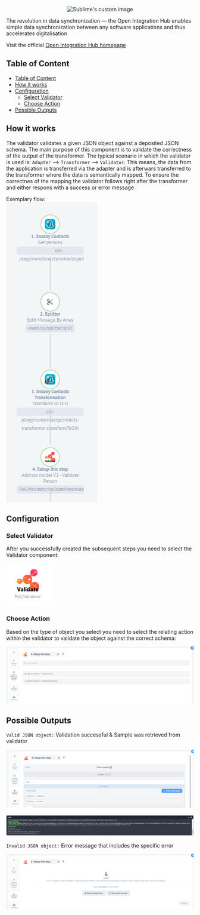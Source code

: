 <p align="center">
  <img src="https://github.com/openintegrationhub/Data-and-Domain-Models/blob/master/Assets/medium-oih-einzeilig-zentriert.jpg" alt="Sublime's custom image" width="400"/>


The revolution in data synchronization — the Open Integration Hub enables simple data synchronization between any software applications and thus accelerates digitalisation

Visit the official [Open Integration Hub homepage](https://www.openintegrationhub.de/)

## Table of Content
<!-- TOC depthFrom:2 depthTo:6 withLinks:1 updateOnSave:1 orderedList:0 -->

- [Table of Content](#table-of-content)
- [How it works](#how-it-works)
- [Configuration](#configuration)
	- [Select Validator](#select-validator)
	- [Choose Action](#choose-action)
- [Possible Outputs](#possible-outputs)

<!-- /TOC -->

## How it works

The validator validates a given JSON object against a deposited JSON schema. The main purpose of this component is to validate the correctness of the output of the transformer. The typical scenario in which the validator is used is: `Adapter` --> `Transformer` --> `Validator`. This means, the data from the application is transferred via the adapter and is afterwars transferred to the transformer where the data is semantically mapped. To ensure the correctnes of the mapping the validator follows right after the transformer and either respons with a success or error message.

Exemplary flow:<br>
![examplaryFlow](Assets/ExemplaryFlow.png)

## Configuration

### Select Validator

After you successfully created the subsequent steps you need to select the Validator component:

![validator](Assets/SelectValidator.PNG)

### Choose Action

Based on the type of object you select you need to select the relating action within the validator to validate the object against the correct schema:

![selectAction](Assets/SelectAction.png)

## Possible Outputs

`Valid JSON object:` Validation successful & Sample was retrieved from validator

![successful](Assets/valid.PNG)
<br>
<br>
![successful2](Assets/valid2.PNG)

`Invalid JSON object:` Error message that includes the specific error

![failed](Assets/invalid.PNG)
